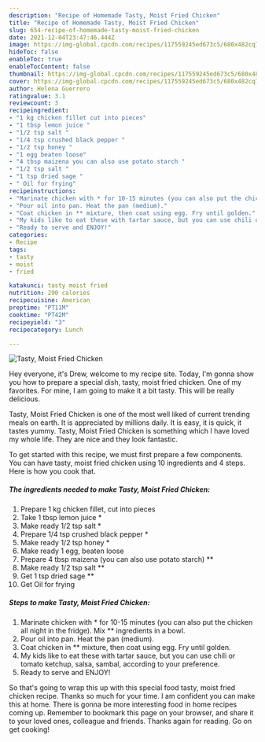 ```yaml
---
description: "Recipe of Homemade Tasty, Moist Fried Chicken"
title: "Recipe of Homemade Tasty, Moist Fried Chicken"
slug: 654-recipe-of-homemade-tasty-moist-fried-chicken
date: 2021-12-04T23:47:46.444Z
image: https://img-global.cpcdn.com/recipes/117559245ed673c5/680x482cq70/tasty-moist-fried-chicken-recipe-main-photo.jpg
hideToc: false
enableToc: true
enableTocContent: false
thumbnail: https://img-global.cpcdn.com/recipes/117559245ed673c5/680x482cq70/tasty-moist-fried-chicken-recipe-main-photo.jpg
cover: https://img-global.cpcdn.com/recipes/117559245ed673c5/680x482cq70/tasty-moist-fried-chicken-recipe-main-photo.jpg
author: Helena Guerrero
ratingvalue: 3.1
reviewcount: 3
recipeingredient:
- "1 kg chicken fillet cut into pieces"
- "1 tbsp lemon juice "
- "1/2 tsp salt "
- "1/4 tsp crushed black pepper "
- "1/2 tsp honey "
- "1 egg beaten loose"
- "4 tbsp maizena you can also use potato starch "
- "1/2 tsp salt "
- "1 tsp dried sage "
- " Oil for frying"
recipeinstructions:
- "Marinate chicken with * for 10-15 minutes (you can also put the chicken all night in the fridge). Mix ** ingredients in a bowl."
- "Pour oil into pan. Heat the pan (medium)."
- "Coat chicken in ** mixture, then coat using egg. Fry until golden."
- "My kids like to eat these with tartar sauce, but you can use chili or tomato ketchup, salsa, sambal, according to your preference."
- "Ready to serve and ENJOY!"
categories:
- Recipe
tags:
- tasty
- moist
- fried

katakunci: tasty moist fried 
nutrition: 290 calories
recipecuisine: American
preptime: "PT11M"
cooktime: "PT42M"
recipeyield: "3"
recipecategory: Lunch

---
```



![Tasty, Moist Fried Chicken](https://img-global.cpcdn.com/recipes/117559245ed673c5/680x482cq70/tasty-moist-fried-chicken-recipe-main-photo.jpg)

Hey everyone, it's Drew, welcome to my recipe site. Today, I'm gonna show you how to prepare a special dish, tasty, moist fried chicken. One of my favorites. For mine, I am going to make it a bit tasty. This will be really delicious.

Tasty, Moist Fried Chicken is one of the most well liked of current trending meals on earth. It is appreciated by millions daily. It is easy, it is quick, it tastes yummy. Tasty, Moist Fried Chicken is something which I have loved my whole life. They are nice and they look fantastic.




To get started with this recipe, we must first prepare a few components. You can have tasty, moist fried chicken using 10 ingredients and 4 steps. Here is how you cook that.

<!--inarticleads1-->

##### The ingredients needed to make Tasty, Moist Fried Chicken:

1. Prepare 1 kg chicken fillet, cut into pieces
1. Take 1 tbsp lemon juice *
1. Make ready 1/2 tsp salt *
1. Prepare 1/4 tsp crushed black pepper *
1. Make ready 1/2 tsp honey *
1. Make ready 1 egg, beaten loose
1. Prepare 4 tbsp maizena (you can also use potato starch) **
1. Make ready 1/2 tsp salt **
1. Get 1 tsp dried sage **
1. Get  Oil for frying




<!--inarticleads2-->

##### Steps to make Tasty, Moist Fried Chicken:

1. Marinate chicken with * for 10-15 minutes (you can also put the chicken all night in the fridge). Mix ** ingredients in a bowl.
1. Pour oil into pan. Heat the pan (medium).
1. Coat chicken in ** mixture, then coat using egg. Fry until golden.
1. My kids like to eat these with tartar sauce, but you can use chili or tomato ketchup, salsa, sambal, according to your preference.
1. Ready to serve and ENJOY!



So that's going to wrap this up with this special food tasty, moist fried chicken recipe. Thanks so much for your time. I am confident you can make this at home. There is gonna be more interesting food in home recipes coming up. Remember to bookmark this page on your browser, and share it to your loved ones, colleague and friends. Thanks again for reading. Go on get cooking!
